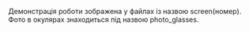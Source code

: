 Демонстрація роботи зображена у файлах із назвою screen(номер). Фото в окулярах знаходиться під назвою photo_glasses.
